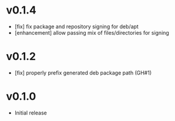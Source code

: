 # v0.1.4
* [fix] fix package and repository signing for deb/apt
* [enhancement] allow passing mix of files/directories for signing

# v0.1.2
* [fix] properly prefix generated deb package path (GH#1)

# v0.1.0
* Initial release

